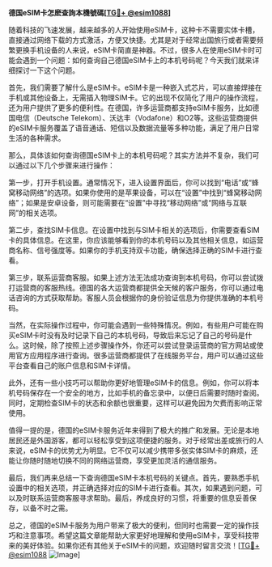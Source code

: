 **德国eSIM卡怎麽查詢本機號碼[[TG💪+ @esim1088](https://t.me/s/esim1088)]**

随着科技的飞速发展，越来越多的人开始使用eSIM卡，这种卡不需要实体卡槽，直接通过网络下载的方式激活，方便又快捷。尤其是对于经常出国旅行或者需要频繁更换手机设备的人来说，eSIM卡简直是神器。不过，很多人在使用eSIM卡时可能会遇到一个问题：如何查询自己德国eSIM卡上的本机号码呢？今天我们就来详细探讨一下这个问题。

首先，我们需要了解什么是eSIM卡。eSIM卡是一种嵌入式芯片，可以直接焊接在手机或其他设备上，无需插入物理SIM卡。它的出现不仅简化了用户的操作流程，还为用户提供了更多的便利性。在德国，许多运营商都支持eSIM卡服务，比如德国电信（Deutsche Telekom）、沃达丰（Vodafone）和O2等。这些运营商提供的eSIM卡服务覆盖了语音通话、短信以及数据流量等多种功能，满足了用户日常生活的各种需求。

那么，具体该如何查询德国eSIM卡上的本机号码呢？其实方法并不复杂，我们可以通过以下几个步骤来进行操作：

第一步，打开手机设置。通常情况下，进入设置界面后，你可以找到“电话”或“蜂窝移动网络”的选项。如果你使用的是苹果设备，可以在“设置”中找到“蜂窝移动网络”；如果是安卓设备，则可能需要在“设置”中寻找“移动网络”或“网络与互联网”的相关选项。

第二步，查找SIM卡信息。在设置中找到与SIM卡相关的选项后，你需要查看SIM卡的具体信息。在这里，你应该能够看到你的本机号码以及其他相关信息，如运营商名称、信号强度等。如果你的手机支持双卡功能，确保选择正确的SIM卡进行查看。

第三步，联系运营商客服。如果上述方法无法成功查询到本机号码，你可以尝试拨打运营商的客服热线。德国的各大运营商都提供全天候的客户服务，你可以通过电话咨询的方式获取帮助。客服人员会根据你的身份验证信息为你提供准确的本机号码。

当然，在实际操作过程中，你可能会遇到一些特殊情况。例如，有些用户可能在购买eSIM卡时没有及时记录下自己的本机号码，导致后来忘记了自己的号码是什么。这时候，除了按照上述步骤操作外，你还可以尝试登录运营商的官方网站或使用官方应用程序进行查询。很多运营商都提供了在线服务平台，用户可以通过这些平台查看自己的账户信息和SIM卡详情。

此外，还有一些小技巧可以帮助你更好地管理eSIM卡的信息。例如，你可以将本机号码保存在一个安全的地方，比如手机的备忘录中，以便日后需要时随时查阅。同时，定期检查SIM卡的状态和余额也很重要，这样可以避免因为欠费而影响正常使用。

值得一提的是，德国的eSIM卡服务近年来得到了极大的推广和发展。无论是本地居民还是外国游客，都可以轻松享受到这项便捷的服务。对于经常出差或旅行的人来说，eSIM卡的优势尤为明显。它不仅可以减少携带多张实体SIM卡的麻烦，还能让你随时随地切换不同的网络运营商，享受更加灵活的通信服务。

最后，我们再来总结一下查询德国eSIM卡本机号码的关键点。首先，要熟悉手机设置中的相关选项，并正确选择对应的SIM卡进行查看。其次，如果遇到问题，可以及时联系运营商客服寻求帮助。最后，养成良好的习惯，将重要的信息妥善保存，以备不时之需。

总之，德国的eSIM卡服务为用户带来了极大的便利，但同时也需要一定的操作技巧和注意事项。希望这篇文章能帮助大家更好地理解和使用eSIM卡，享受科技带来的美好体验。如果你还有其他关于eSIM卡的问题，欢迎随时留言交流！[[TG💪+ @esim1088](https://t.me/s/esim1088) ![Image](https://i.postimg.cc/4NQfJmqS/Snipaste-2025-05-13-00-14-12.png)]